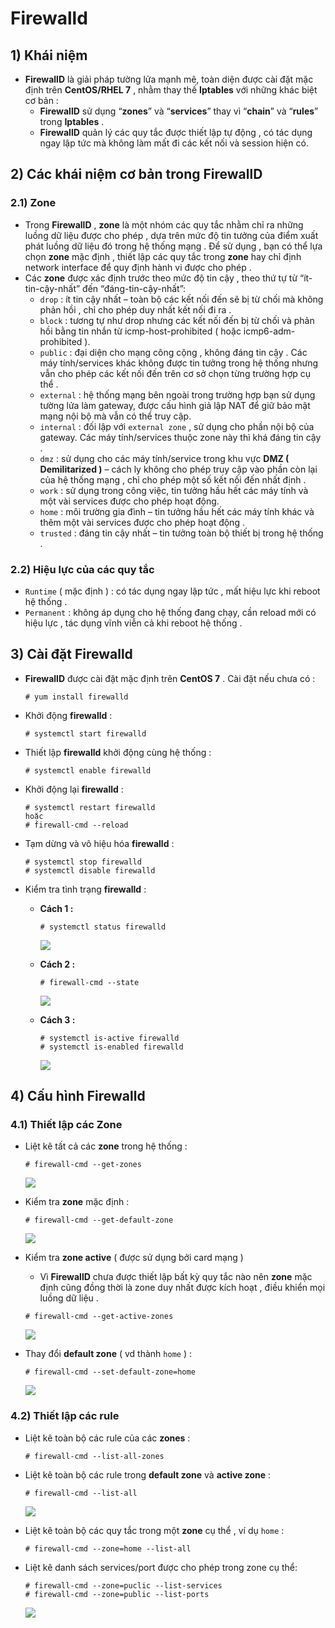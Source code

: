 # Firewalld
## **1) Khái niệm**
- **FirewallD** là giải pháp tường lửa mạnh mẽ, toàn diện được cài đặt mặc định trên **CentOS/RHEL 7** , nhằm thay thế **Iptables** với những khác biệt cơ bản :
    - **FirewallD** sử dụng “**zones**” và “**services**” thay vì “**chain**” và “**rules**” trong **Iptables** .
    - **FirewallD** quản lý các quy tắc được thiết lập tự động , có tác dụng ngay lập tức mà không làm mất đi các kết nối và session hiện có.
## **2) Các khái niệm cơ bản trong FirewallD**
### **2.1) Zone**
- Trong **FirewallD** , **zone** là một nhóm các quy tắc nhằm chỉ ra những luồng dữ liệu được cho phép , dựa trên mức độ tin tưởng của điểm xuất phát luồng dữ liệu đó trong hệ thống mạng . Để sử dụng , bạn có thể lựa chọn **zone** mặc định , thiết lập các quy tắc trong **zone** hay chỉ định network interface để quy định hành vi được cho phép .
- Các **zone** được xác định trước theo mức độ tin cậy , theo thứ tự từ “ít-tin-cậy-nhất” đến “đáng-tin-cậy-nhất”:
    - `drop` : ít tin cậy nhất – toàn bộ các kết nối đến sẽ bị từ chối mà không phản hồi , chỉ cho phép duy nhất kết nối đi ra .
    - `block` : tương tự như drop nhưng các kết nối đến bị từ chối và phản hồi bằng tin nhắn từ icmp-host-prohibited ( hoặc icmp6-adm-prohibited ).
    - `public` : đại diện cho mạng công cộng , không đáng tin cậy . Các máy tính/services khác không được tin tưởng trong hệ thống nhưng vẫn cho phép các kết nối đến trên cơ sở chọn từng trường hợp cụ thể .
    - `external` : hệ thống mạng bên ngoài trong trường hợp bạn sử dụng tường lửa làm gateway, được cấu hình giả lập NAT để giữ bảo mật mạng nội bộ mà vẫn có thể truy cập.
    - `internal` : đối lập với `external zone` , sử dụng cho phần nội bộ của gateway. Các máy tính/services thuộc zone này thì khá đáng tin cậy .
    - `dmz` : sử dụng cho các máy tính/service trong khu vực **DMZ ( Demilitarized )** – cách ly không cho phép truy cập vào phần còn lại của hệ thống mạng , chỉ cho phép một số kết nối đến nhất định .
    - `work` : sử dụng trong công việc, tin tưởng hầu hết các máy tính và một vài services được cho phép hoạt động.
    - `home` : môi trường gia đình – tin tưởng hầu hết các máy tính khác và thêm một vài services được cho phép hoạt động .
    - `trusted` : đáng tin cậy nhất – tin tưởng toàn bộ thiết bị trong hệ thống .
### **2.2) Hiệu lực của các quy tắc**
- `Runtime` ( mặc định ) : có tác dụng ngay lập tức , mất hiệu lực khi reboot hệ thống .
- `Permanent` : không áp dụng cho hệ thống đang chạy, cần reload mới có hiệu lực , tác dụng vĩnh viễn cả khi reboot hệ thống .
## **3) Cài đặt Firewalld**
- **FirewallD** được cài đặt mặc định trên **CentOS 7** . Cài đặt nếu chưa có :
    ```
    # yum install firewalld
    ```
- Khởi động **firewalld** :
    ```
    # systemctl start firewalld
    ```
- Thiết lập **firewalld** khởi động cùng hệ thống :
    ```
    # systemctl enable firewalld
    ```
- Khởi động lại **firewalld** :
    ```
    # systemctl restart firewalld
    hoặc
    # firewall-cmd --reload
    ```
- Tạm dừng và vô hiệu hóa **firewalld** :
    ```
    # systemctl stop firewalld
    # systemctl disable firewalld
    ```
- Kiểm tra tình trạng **firewalld** :
    - **Cách 1 :**
        ```
        # systemctl status firewalld
        ```
        <img src=https://i.imgur.com/h6jsGRV.png>

    - **Cách 2 :**
        ```
        # firewall-cmd --state
        ```
        <img src=https://i.imgur.com/l30B3Zg.png>

    - **Cách 3 :**
        ```
        # systemctl is-active firewalld
        # systemctl is-enabled firewalld
        ```
        <img src=https://i.imgur.com/xCjtIJr.png>

## **4) Cấu hình Firewalld**
### **4.1) Thiết lập các Zone**
- Liệt kê tất cả các **zone** trong hệ thống :
    ```
    # firewall-cmd --get-zones
    ```
    <img src=https://i.imgur.com/ohqTmol.png>

- Kiểm tra **zone** mặc định :
    ```
    # firewall-cmd --get-default-zone
    ```
    <img src=https://i.imgur.com/2qTDNMR.png>

- Kiểm tra **zone active** ( được sử dụng bởi card mạng )
    - Vì **FirewallD** chưa được thiết lập bất kỳ quy tắc nào nên **zone** mặc định cũng đồng thời là zone duy nhất được kích hoạt , điều khiển mọi luồng dữ liệu .
    ```
    # firewall-cmd --get-active-zones
    ```
    <img src=https://i.imgur.com/YGV0Eo2.png>

- Thay đổi **default zone** (  vd thành `home` ) :
    ```
    # firewall-cmd --set-default-zone=home
    ```
    <img src=https://i.imgur.com/ZnnTDBL.png>

### **4.2) Thiết lập các rule**
- Liệt kê toàn bộ các rule của các **zones** :
    ```
    # firewall-cmd --list-all-zones
    ```
- Liệt kê toàn bộ các rule trong **default zone** và **active zone** :
    ```
    # firewall-cmd --list-all
    ```
    <img src=https://i.imgur.com/cgZHlHQ.png>

- Liệt kê toàn bộ các quy tắc trong một **zone** cụ thể , ví dụ `home` :
    ```
    # firewall-cmd --zone=home --list-all
    ```
- Liệt kê danh sách services/port được cho phép trong zone cụ thể:
    ```
    # firewall-cmd --zone=puclic --list-services
    # firewall-cmd --zone=public --list-ports
    ```
    <img src=https://i.imgur.com/NR3vpYm.png>

    

